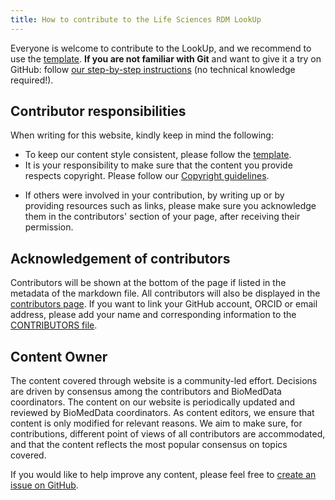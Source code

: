 ```yaml
---
title: How to contribute to the Life Sciences RDM LookUp 
---
```



<!-- ## Ways of contributing -->

Everyone is welcome to contribute to the LookUp, and we recommend to use the [template](/contentathon/template.md). **If you are not familiar with Git** and want to give it a try on GitHub: follow [our step-by-step instructions](/contribute/github_way) (no technical knowledge required!).
<!-- * **If you are happier using Google Docs**: follow [the Google Doc way](/contribute/google_doc_way).
* **If you are familiar with Git**: fork the repo and create a pull request (see our [instructions](/contribute/working_with_git)).
* **If you just want to make a quick suggestion**: submit your comments/suggestions using the form below. -->

<!-- We also welcome contributions to our [User Stories](github link). Adding use cases, of your research project and/or organisation, can serve as a guide and inspiration for our readers on how research data is managed in other disciplines of life sciences. -->

## Contributor responsibilities

When writing for this website, kindly keep in mind the following:

* To keep our content style consistent, please follow the [template](/contentathon/template.md).
* It is your responsibility to make sure that the content you provide respects copyright. Please follow our [Copyright guidelines](/contribute/copyright).
<!-- * Please read our [Markdown cheat sheet](/contribute/markdown_cheat_sheet) in order to be able to fill in the page metadata and to format the layout correctly. -->
<!-- * To avoid having to resolve many issues during the revision process, please check the [Editors checklist](/contribute/editors_checklist) and make sure you have complied with the requirements. -->
* If others were involved in your contribution, by writing up or by providing resources such as links, please make sure you acknowledge them in the contributors' section of your page, after receiving their permission.

## Acknowledgement of contributors

Contributors will be shown at the bottom of the page if listed in the metadata of the markdown file. All contributors will also be displayed in the [contributors page](/about/contributors). If you want to link your GitHub account, ORCID or email address, please add your name and corresponding information to the [CONTRIBUTORS file](https://github.com//elixir-oslo/biomeddata/blob/main/_data/CONTRIBUTORS.yaml).

## Content Owner

The content covered through website is a community-led effort. Decisions are driven by consensus among the contributors and BioMedData coordinators. The content on our website is periodically updated and reviewed by BioMedData coordinators. As content editors, we ensure that content is only modified for relevant reasons. We aim to make sure, for contributions, different point of views of all contributors are accommodated, and that the content reflects the most popular consensus on topics covered.

If you would like to help improve any content, please feel free to [create an issue on GitHub](https://github.com//elixir-oslo/biomeddata/issues/new/).


<!-- ## Making a quick suggestion

<iframe src="https://docs.google.com/forms/d/e/1FAIpQLSel-txk2D-c8Uerp5rYTArACsAIVXgKSBCxtgEBrP1XG72nxw/viewform?embedded=true" width="640" height="1000" frameborder="0" marginheight="0" marginwidth="0" scrolling="no" class="mt-1 w-100">Loading…</iframe> -->